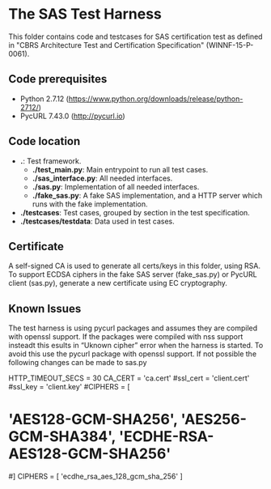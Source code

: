 # The SAS Test Harness

This folder contains code and testcases for SAS certification test as defined in
"CBRS Architecture Test and Certification Specification" (WINNF-15-P-0061).

## Code prerequisites

*   Python 2.7.12 (https://www.python.org/downloads/release/python-2712/)
*   PycURL 7.43.0 (http://pycurl.io)

## Code location

*   **.**: Test framework.
    *   **./test_main.py**: Main entrypoint to run all test cases.
    *   **./sas_interface.py**: All needed interfaces.
    *   **./sas.py**: Implementation of all needed interfaces.
    *   **./fake_sas.py**: A fake SAS implementation, and a HTTP server which
        runs with the fake implementation.
*   **./testcases**: Test cases, grouped by section in the test specification.
*   **./testcases/testdata**: Data used in test cases.

## Certificate

A self-signed CA is used to generate all certs/keys in this folder, using RSA.
To support ECDSA ciphers in the fake SAS server (fake_sas.py) or PycURL client
(sas.py), generate a new certificate using EC cryptography.


## Known Issues

The test harness is using pycurl packages and assumes they are compiled with openssl support.  If the packages were compiled with nss support insteadt this esults in “Uknown cipher” error when the harness is started.  To avoid this use the pycurl package with openssl support.  If not possible the following changes can be made to sas.py

HTTP_TIMEOUT_SECS = 30
CA_CERT = 'ca.cert'
#ssl_cert = 'client.cert'
#ssl_key = 'client.key'
#CIPHERS = [
#   'AES128-GCM-SHA256', 'AES256-GCM-SHA384', 'ECDHE-RSA-AES128-GCM-SHA256'
#]
CIPHERS = [
     'ecdhe_rsa_aes_128_gcm_sha_256'
     ]

